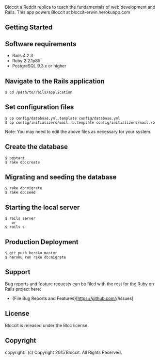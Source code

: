 Bloccit
a Reddit replica to teach the fundamentals of web development and Rails.
This app powers Bloccit at bloccit-erwin.herokuapp.com

## Getting Started
## Software requirements
- Rails 4.2.3
- Ruby 2.2.1p85
- PostgreSQL 9.3.x or higher
## Navigate to the Rails application
```
$ cd /path/to/rails/application
```
## Set configuration files
```
$ cp config/database.yml.template config/database.yml
$ cp config/initializers/mail.rb.template config/initializers/mail.rb
```
Note:  You may need to edit the above files as necessary for your system.
## Create the database
 ```
 $ pgstart
 $ rake db:create
 ```
## Migrating and seeding the database
```
$ rake db:migrate
$ rake db:seed
```
## Starting the local server
```
$ rails server
   or
$ rails s
```
## Production Deployment
  ```
  $ git push heroku master
  $ heroku run rake db:migrate
  ```
## Support
Bug reports and feature requests can be filed with the rest for the Ruby on Rails project here:
* {File Bug Reports and Features}[https://github.com/<user-name>/<project-repo>/issues]
## License
Bloccit is released under the Bloc license.
## Copyright
copyright:: (c) Copyright 2015 Bloccit. All Rights Reserved.
